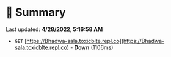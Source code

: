 # 📖 Summary
Last updated: **4/28/2022, 5:16:58 AM**

- `GET` [https://Bhadwa-sala.toxicblte.repl.co](https://Bhadwa-sala.toxicblte.repl.co) - **Down** (1106ms)
